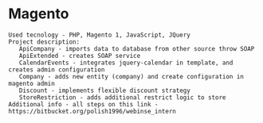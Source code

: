 # Magento

    Used tecnology - PHP, Magento 1, JavaScript, JQuery
    Project description:
       ApiCompany - imports data to database from other source throw SOAP
       ApiExtended - creates SOAP service
       CalendarEvents - integrates jquery-calendar in template, and creates admin configuration
       Company - adds new entity (company) and create configuration in magento admin
       Discount - implements flexible discount strategy
       StoreRestriction - adds additional restrict logic to store
    Additional info - all steps on this link - https://bitbucket.org/polish1996/webinse_intern
